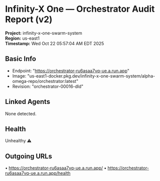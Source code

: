 # Infinity-X One — Orchestrator Audit Report (v2)
**Project:** infinity-x-one-swarm-system  
**Region:** us-east1  
**Timestamp:** Wed Oct 22 05:57:04 AM EDT 2025

## Basic Info
- Endpoint: "https://orchestrator-ru6asaa7vq-ue.a.run.app"
- Image: "us-east1-docker.pkg.dev/infinity-x-one-swarm-system/alpha-omega-repo/orchestrator:latest"
- Revision: "orchestrator-00016-dld"

## Linked Agents
None detected.

## Health
Unhealthy ⚠️

## Outgoing URLs
• https://orchestrator-ru6asaa7vq-ue.a.run.app/
• https://orchestrator-ru6asaa7vq-ue.a.run.app/health
